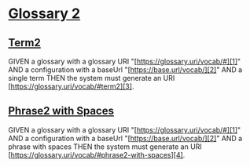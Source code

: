 # [Glossary 2](#glossary-2)

## [Term2](#term2)

GIVEN a glossary with a glossary URI "[https://glossary.uri/vocab/#][1]"
AND a configuration with a baseUrl "[https://base.url/vocab/][2]"
AND a single term
THEN the system must generate an URI [https://glossary.uri/vocab/#term2][3].

## [Phrase2 with Spaces](#phrase2-with-spaces)

GIVEN a glossary with a glossary URI "[https://glossary.uri/vocab/#][1]"
AND a configuration with a baseUrl "[https://base.url/vocab/][2]"
AND a phrase with spaces
THEN the system must generate an URI [https://glossary.uri/vocab/#phrase2-with-spaces][4].

[1]: https://glossary.uri/vocab/#

[2]: https://base.url/vocab/

[3]: https://glossary.uri/vocab/#term2

[4]: https://glossary.uri/vocab/#phrase2-with-spaces
